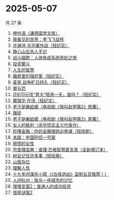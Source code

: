 # 2025-05-07

共 27 条

<!-- BEGIN WEREAD -->
<!-- 最后更新时间 2025-05-07 15:10:10 +0800 -->
1. [呻吟语（谦德国学文库）](https://weread.qq.com/web/bookDetail/68b32000727e101a68b22c0)
1. [我看见的世界：李飞飞自传](https://weread.qq.com/web/bookDetail/76c32a50813ab9e4fg01737b)
1. [许渊冲 与平庸作战（轻纪实）](https://weread.qq.com/web/bookDetail/24d32360813ab9e82g016626)
1. [静心山庄杀人手记](https://weread.qq.com/web/bookDetail/16732c50813ab9e75g0183a0)
1. [战斗细胞：人体免疫系统奇妙之旅](https://weread.qq.com/web/bookDetail/0c732f70813ab74fbg013e2b)
1. [投资要义](https://weread.qq.com/web/bookDetail/ad4328a07218c5d8ad444d9)
1. [人生的智慧](https://weread.qq.com/web/bookDetail/71632d705a953c7162b85e8)
1. [婚房里的强奸案（轻纪实）](https://weread.qq.com/web/bookDetail/bb432a30813ab9e5cg018f92)
1. [麦家 战争旷日持久（轻纪实）](https://weread.qq.com/web/bookDetail/00a32d60813ab9e81g01530e)
1. [罪与罚](https://weread.qq.com/web/bookDetail/cb73280072505174cb7179d)
1. [花670元找“男大”陪游一天，值吗？（轻纪实）](https://weread.qq.com/web/bookDetail/34232350813ab9e45g015e0f)
1. [戴锦华 在场（轻纪实）](https://weread.qq.com/web/bookDetail/7ec327d0813ab9e82g013d55)
1. [老子是癞蛤蟆（电视剧《我叫赵甲第2》原著）](https://weread.qq.com/web/bookDetail/07832f80553b1f0785069e4)
1. [赌徒](https://weread.qq.com/web/bookDetail/78032ad0813ab6a94g01394b)
1. [老子是癞蛤蟆（电视剧《我叫赵甲第2》原著）](https://weread.qq.com/web/bookDetail/e6632110529542e66152d31)
1. [女人的胜利（余华现实主义代表作）](https://weread.qq.com/web/bookDetail/50132dc0813ab937dg0158cf)
1. [秒懂金融：你的金融理财必修课（轻技能）](https://weread.qq.com/web/bookDetail/58f32470813ab9e2ag012ad2)
1. [末路：中国刑侦一号案](https://weread.qq.com/web/bookDetail/48c32c10813ab9e46g01229f)
1. [顿悟的女性](https://weread.qq.com/web/bookDetail/8cd32210813ab9b25g018136)
1. [穷查理宝典：查理·芒格智慧箴言录（全新增订本）](https://weread.qq.com/web/bookDetail/2e0320e05cc92c2e0796c5a)
1. [树会记住许多事（轻经典）](https://weread.qq.com/web/bookDetail/35732460813ab9e36g011c29)
1. [山居杂忆](https://weread.qq.com/web/bookDetail/90432270813ab8a7eg018ba7)
1. [理解人性](https://weread.qq.com/web/bookDetail/79632da0813ab9bb7g010002)
1. [十九年间谋杀小叙（《白夜追凶》监制五百推荐！）](https://weread.qq.com/web/bookDetail/887320c0813ab9e7bg016c94)
1. [人间杭州：我与一座城市的记忆](https://weread.qq.com/web/bookDetail/34e329a0727cf3ef34ec1a5)
1. [慢慢变富2：普通人的成功投资](https://weread.qq.com/web/bookDetail/30e32e00813ab9e36g01035e)
1. [怪屋谜案2](https://weread.qq.com/web/bookDetail/f3632570813ab9e44g0165ac)
<!-- END WEREAD -->